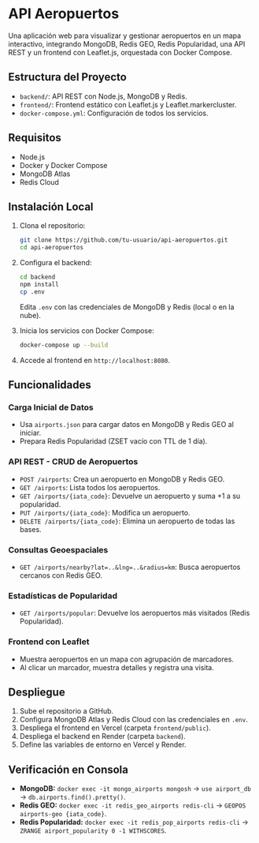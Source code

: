 # API Aeropuertos

Una aplicación web para visualizar y gestionar aeropuertos en un mapa interactivo, integrando MongoDB, Redis GEO, Redis Popularidad, una API REST y un frontend con Leaflet.js, orquestada con Docker Compose.

## Estructura del Proyecto

- `backend/`: API REST con Node.js, MongoDB y Redis.
- `frontend/`: Frontend estático con Leaflet.js y Leaflet.markercluster.
- `docker-compose.yml`: Configuración de todos los servicios.

## Requisitos

- Node.js
- Docker y Docker Compose
- MongoDB Atlas 
- Redis Cloud 

## Instalación Local

1. Clona el repositorio:
   ```bash
   git clone https://github.com/tu-usuario/api-aeropuertos.git
   cd api-aeropuertos
   ```

2. Configura el backend:
   ```bash
   cd backend
   npm install
   cp .env
   ```
   Edita `.env` con las credenciales de MongoDB y Redis (local o en la nube).

3. Inicia los servicios con Docker Compose:
   ```bash
   docker-compose up --build
   ```

4. Accede al frontend en `http://localhost:8080`.

## Funcionalidades

### Carga Inicial de Datos
- Usa `airports.json` para cargar datos en MongoDB y Redis GEO al iniciar.
- Prepara Redis Popularidad (ZSET vacío con TTL de 1 día).

### API REST - CRUD de Aeropuertos
- `POST /airports`: Crea un aeropuerto en MongoDB y Redis GEO.
- `GET /airports`: Lista todos los aeropuertos.
- `GET /airports/{iata_code}`: Devuelve un aeropuerto y suma +1 a su popularidad.
- `PUT /airports/{iata_code}`: Modifica un aeropuerto.
- `DELETE /airports/{iata_code}`: Elimina un aeropuerto de todas las bases.

### Consultas Geoespaciales
- `GET /airports/nearby?lat=..&lng=..&radius=km`: Busca aeropuertos cercanos con Redis GEO.

### Estadísticas de Popularidad
- `GET /airports/popular`: Devuelve los aeropuertos más visitados (Redis Popularidad).

### Frontend con Leaflet
- Muestra aeropuertos en un mapa con agrupación de marcadores.
- Al clicar un marcador, muestra detalles y registra una visita.

## Despliegue

1. Sube el repositorio a GitHub.
2. Configura MongoDB Atlas y Redis Cloud con las credenciales en `.env`.
3. Despliega el frontend en Vercel (carpeta `frontend/public`).
4. Despliega el backend en Render (carpeta `backend`).
5. Define las variables de entorno en Vercel y Render.

## Verificación en Consola

- **MongoDB:** `docker exec -it mongo_airports mongosh` → `use airport_db` → `db.airports.find().pretty()`.
- **Redis GEO:** `docker exec -it redis_geo_airports redis-cli` → `GEOPOS airports-geo {iata_code}`.
- **Redis Popularidad:** `docker exec -it redis_pop_airports redis-cli` → `ZRANGE airport_popularity 0 -1 WITHSCORES`.


